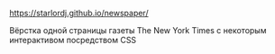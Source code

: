 https://starlordj.github.io/newspaper/

Вёрстка одной страницы газеты The New York Times c некоторым интерактивом посредством CSS
